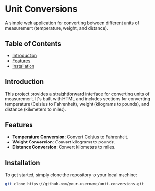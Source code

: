 # Unit Conversions

A simple web application for converting between different units of measurement (temperature, weight, and distance).

## Table of Contents
- [Introduction](#introduction)
- [Features](#features)
- [Installation](#installation)

## Introduction

This project provides a straightforward interface for converting units of measurement. It's built with HTML and includes sections for converting temperature (Celsius to Fahrenheit), weight (kilograms to pounds), and distance (kilometers to miles).

## Features

- **Temperature Conversion**: Convert Celsius to Fahrenheit.
- **Weight Conversion**: Convert kilograms to pounds.
- **Distance Conversion**: Convert kilometers to miles.

## Installation

To get started, simply clone the repository to your local machine:

```sh
git clone https://github.com/your-username/unit-conversions.git

